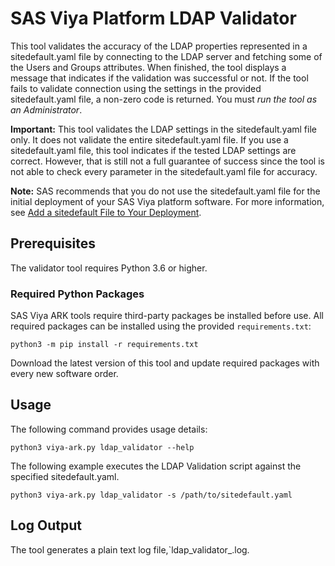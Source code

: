 # SAS Viya Platform LDAP Validator

This tool validates the accuracy of the LDAP properties represented in a 
sitedefault.yaml file by connecting to the LDAP server and fetching some of the 
Users and Groups attributes. When finished, the tool displays a message that 
indicates if the validation was successful or not. If the tool fails to validate 
connection using the settings in the provided sitedefault.yaml file, a non-zero 
code is returned.
You must _run the tool as an Administrator_.

**Important:** This tool validates the LDAP settings in the sitedefault.yaml file 
only. It does not validate the entire sitedefault.yaml file. If you use a 
sitedefault.yaml file, this tool indicates if the tested LDAP settings are correct.
However, that is still not a full guarantee of success since the tool is not able
to check every parameter in the sitedefault.yaml file for accuracy. 

**Note:** SAS recommends that you do not use the sitedefault.yaml file for the 
initial deployment of your SAS Viya platform software. For more information, see [Add a sitedefault File to Your Deployment](http://documentation.sas.com/?cdcId=itopscdc&cdcVersion=default&docsetId=dplyml0phy0dkr&docsetTarget=n08u2yg8tdkb4jn18u8zsi6yfv3d.htm#n19f4zubzxljtdn12lo0nkv4n4cf).

## Prerequisites

The validator tool requires Python 3.6 or higher.  

### Required Python Packages

SAS Viya ARK tools require third-party packages be installed before use. All required packages can be installed using the 
provided `requirements.txt`:

```commandline
python3 -m pip install -r requirements.txt
```

Download the latest version of this tool and update required packages with every new software order.

## Usage

The following command provides usage details:

```
python3 viya-ark.py ldap_validator --help
```
The following example executes the LDAP Validation script against the specified sitedefault.yaml. 

```commandline
python3 viya-ark.py ldap_validator -s /path/to/sitedefault.yaml
```

## Log Output

The tool generates a plain text log file,`ldap_validator_<timestamp>.log. 

